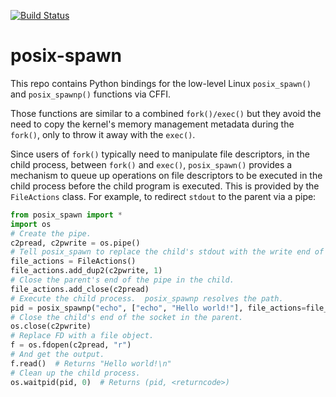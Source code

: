 [![Build Status](https://travis-ci.org/projectcalico/python-posix-spawn.svg?branch=master)](https://travis-ci.org/projectcalico/python-posix-spawn)

posix-spawn
===========

This repo contains Python bindings for the low-level Linux `posix_spawn()` and `posix_spawnp()` 
functions via CFFI.

Those functions are similar to a combined `fork()/exec()` but they avoid the need to copy the
kernel's memory management metadata during the `fork()`, only to throw it away with the `exec()`.

Since users of `fork()` typically need to manipulate file descriptors, in the child process, 
between `fork()` and `exec()`, `posix_spawn()` provides a mechanism to queue up operations on
file descriptors to be executed in the child process before the child program is executed.
This is provided by the `FileActions` class.  For example, to redirect `stdout` to the parent 
via a pipe:

```python
from posix_spawn import *
import os
# Create the pipe.
c2pread, c2pwrite = os.pipe()
# Tell posix_spawn to replace the child's stdout with the write end of the pipe.
file_actions = FileActions()
file_actions.add_dup2(c2pwrite, 1)
# Close the parent's end of the pipe in the child.
file_actions.add_close(c2pread)
# Execute the child process.  posix_spawnp resolves the path.
pid = posix_spawnp("echo", ["echo", "Hello world!"], file_actions=file_actions)
# Close the child's end of the socket in the parent.
os.close(c2pwrite)
# Replace FD with a file object.
f = os.fdopen(c2pread, "r")
# And get the output.
f.read()  # Returns "Hello world!\n"
# Clean up the child process.
os.waitpid(pid, 0)  # Returns (pid, <returncode>)
```
